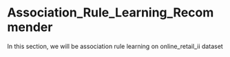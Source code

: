 # Association_Rule_Learning_Recommender
In this section, we will be association rule learning on online_retail_ii dataset
